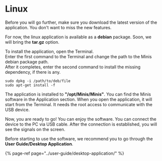 # Linux

Before you will go further, make sure you download the latest version of the application. You don't want to miss the new features.

For now, the linux application is available as a **debian** package. Soon, we will bring the **tar.gz** option. 

To install the application, open the Terminal.  
Enter the first command to the Terminal and change the path to the Minis debian package path.  
After it completes, enter the second command to install the missing dependency, if there is any.

```text
sudo dpkg -i /path/to/deb/file
sudo apt-get install -f
```

The application is installed to **"/opt/Minis/Minis"**. You can find the Minis software in the Application section. When you open the application, it will start from the Terminal. It needs the root access to communicate with the USB device.

Now, you are ready to go! You can enjoy the software. You can connect the device to the PC via USB cable. After the connection is established, you will see the signals on the screen.

Before starting to use the software, we recommend you to go through the **User Guide/Desktop Application**.

{% page-ref page="../user-guide/desktop-application/" %}



